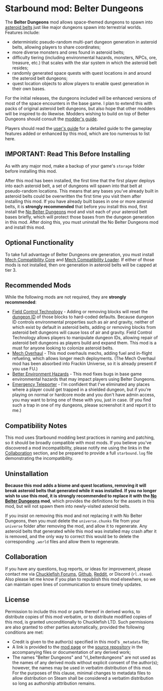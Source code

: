 # Starbound mod: Belter Dungeons

The **Belter Dungeons** mod allows space-themed dungeons to spawn into [asteroid belts](https://starbounder.org/Asteroid_Field) just like major dungeons spawn into terrestrial worlds. Features include:

* deterministic pseudo-random multi-part dungeon generation in asteroid belts, allowing players to share coordinates;
* more diverse monsters and ores found in asteroid belts;
* difficulty tiering (including environmental hazards, monsters, NPCs, ore, treasure, etc.) that scales with the star system in which the asteroid belt resides;
* randomly generated space quests with quest locations in and around the asteroid belt dungeons;
* quest location objects to allow players to enable quest generation in their own bases.

For the initial releases, the dungeons included will be enhanced versions of most of the space encounters in the base game. I plan to extend this with packs of original asteroid belt dungeons, but also hope that other modders will be inspired to do likewise. Modders wishing to build on top of Belter Dungeons should consult the [modder's guide](modders-guide.html).

Players should read the [user's guide](users-guide.html) for a detailed guide to the gameplay features added or enhanced by this mod, which are too numerous to list here.

## IMPORTANT: Read This Before Installing

As with any major mod, make a backup of your game's `storage` folder before installing this mod.

After this mod has been installed, the first time that the first player deploys into each asteroid belt, a set of dungeons will spawn into that belt at pseudo-random locations. This means that any bases you've already built in asteroid belts could be overwritten the first time you visit them after installing this mod. If you have already built bases in one or more asteroid belts, it is **strongly recommended** that before you install this mod, first install the [No Belter Dungeons](https://community.playstarbound.com/resources/no-belter-dungeons.6358/) mod and visit each of your asteroid belt bases briefly, which will protect those bases from the dungeon generation in this mod. After doing this, you must uninstall the No Belter Dungeons mod and install this mod.

## Optional Functionality

To take full advantage of Belter Dungeons ore generation, you must install [Mech Compatibility Core](https://steamcommunity.com/sharedfiles/filedetails/?id=3371002682) and [Mech Compatibility Loader](https://steamcommunity.com/sharedfiles/filedetails/?id=3371011064). If either of those mods is not installed, then ore generation in asteroid belts will be capped at tier 3.

## Recommended Mods

While the following mods are not required, they are **strongly recommended**:

* [Field Control Technology](https://community.playstarbound.com/resources/field-control-technology.6028/) - Adding or removing blocks will reset the [dungeon ID](https://starbounder.org/Dungeon_IDs) of those blocks to hard-coded defaults. Because dungeon ID controls environmental properties such as air and gravity, neither of which exist by default in asteroid belts, adding or removing blocks from asteroid belt dungeons will cause loss of air and gravity. Field Control Technology allows players to manipulate dungeon IDs, allowing repair of asteroid belt dungeons as players build and expand them. This mod is a must for anyone looking to colonize asteroid belts.
* [Mech Overhaul](https://community.playstarbound.com/resources/mech-overhaul.5654/) - This mod overhauls mechs, adding fuel and in-flight refueling, which allows longer mech deployments. (The Mech Overhaul mod has been absorbed into Frackin Universe, so it is already present if you use FU.)
* [Better Environment Hazards](https://community.playstarbound.com/resources/better-environment-hazards.6363/) - This mod fixes bugs in base game environmental hazards that may impact players using Belter Dungeons.
* [Emergency Teleporter](https://community.playstarbound.com/resources/emergency-teleporter.5745/) - I'm confident that I've eliminated any places where a player could get trapped in a shielded dungeon, but if you're playing on normal or hardcore mode and you don't have admin access, you may want to bring one of these with you, just in case. (If you find such a trap in one of my dungeons, please screenshot it and report it to me.)

## Compatibility Notes

This mod uses Starbound modding best practices in naming and patching, so it should be broadly compatible with most mods. If you believe you've discovered a mod incompatibility, please notify me using the links in the [Collaboration](#collaboration) section, and be prepared to provide a full `starbound.log` file demonstrating the incompatibility.

## Uninstallation

**Because this mod adds a biome and quest locations, removing it will break asteroid belts that generated while it was installed. If you no longer wish to use this mod, it is strongly recommended to replace it with the [No Belter Dungeons](https://community.playstarbound.com/resources/no-belter-dungeons.6358/) mod**, which provides the definitions for the assets in this mod, but will not spawn them into newly-visited asteroid belts.

If you insist on removing this mod and not replacing it with No Belter Dungeons, then you must delete the `universe.chunks` file from your `universe` folder after removing the mod, and allow it to regenerate. Any asteroid belts that generated while this mod was installed may crash after it is removed, and the only way to correct this would be to delete the corresponding `.world` files and allow them to regenerate.

## Collaboration

If you have any questions, bug reports, or ideas for improvement, please contact me via [Chucklefish Forums](https://community.playstarbound.com/members/rl-starbound.885402/), [Github](https://github.com/rl-starbound), [Reddit](https://www.reddit.com/user/rl-starbound/), or Discord (`rl.steam`). Also please let me know if you plan to republish this mod elsewhere, so we can maintain open lines of communication to ensure timely updates.

## License

Permission to include this mod or parts thereof in derived works, to distribute copies of this mod verbatim, or to distribute modified copies of this mod, is granted unconditionally to Chucklefish LTD. Such permissions are also granted to other parties automatically, provided the following conditions are met:

* Credit is given to the author(s) specified in this mod's `_metadata` file;
* A link is provided to the [mod page](https://community.playstarbound.com/resources/belter-dungeons.6357/) or the [source repository](https://github.com/rl-starbound/rl_belterdungeons) in the accompanying files or documentation of any derived work;
* The names "Belter Dungeons" and "rl_belterdungeons" are not used as the names of any derived mods without explicit consent of the author(s); however, the names may be used in verbatim distribution of this mod. For the purposes of this clause, minimal changes to metadata files to allow distribution on Steam shall be considered a verbatim distribution so long as authorship attribution remains.
